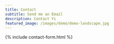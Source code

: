 ```yaml
---
title: Contact
subtitle: Send me an Email
description: Contact Yi
featured_image: /images/demo/demo-landscape.jpg
---
```


{% include contact-form.html %}
